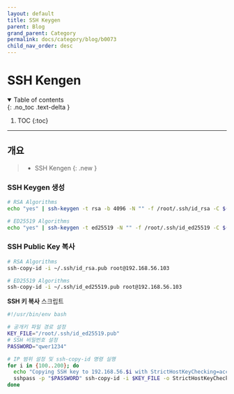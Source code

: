 ```yaml
---
layout: default
title: SSH Keygen
parent: Blog
grand_parent: Category
permalink: docs/category/blog/b0073
child_nav_order: desc
---
```


# SSH Kengen

<details open markdown="block">
  <summary>
    Table of contents
  </summary>
  {: .no_toc .text-delta }
  
1. TOC
{:toc}
</details>

---

## 개요

> - SSH Kengen
{: .new }

### SSH Keygen 생성

```bash
# RSA Algorithms
echo "yes" | ssh-keygen -t rsa -b 4096 -N "" -f /root/.ssh/id_rsa -C $(hostname -s)
```

```bash
# ED25519 Algorithms
echo "yes" | ssh-keygen -t ed25519 -N "" -f /root/.ssh/id_ed25519 -C $(hostname -s)
```

### SSH Public Key 복사

```bash
# RSA Algorithms
ssh-copy-id -i ~/.ssh/id_rsa.pub root@192.168.56.103
```

```bash
# ED25519 Algorithms
ssh-copy-id -i ~/.ssh/id_ed25519.pub root@192.168.56.103
```

**SSH 키 복사** 스크립트

```bash
#!/usr/bin/env bash

# 공개키 파일 경로 설정
KEY_FILE="/root/.ssh/id_ed25519.pub"
# SSH 비밀번호 설정
PASSWORD="qwer1234"

# IP 범위 설정 및 ssh-copy-id 명령 실행
for i in {100..200}; do
  echo "Copying SSH key to 192.168.56.$i with StrictHostKeyChecking=accept-new..."
  sshpass -p "$PASSWORD" ssh-copy-id -i $KEY_FILE -o StrictHostKeyChecking=accept-new 192.168.56.$i
done
```
